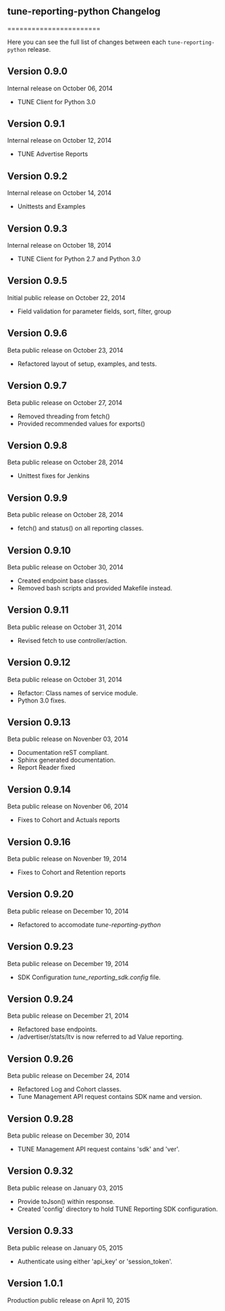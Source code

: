 ## tune-reporting-python Changelog
=======================

Here you can see the full list of changes between each `tune-reporting-python` release.

Version 0.9.0
--------------

Internal release on October 06, 2014
* TUNE Client for Python 3.0

Version 0.9.1
--------------

Internal release on October 12, 2014
* TUNE Advertise Reports

Version 0.9.2
--------------

Internal release on October 14, 2014
* Unittests and Examples

Version 0.9.3
--------------

Internal release on October 18, 2014
* TUNE Client for Python 2.7 and Python 3.0

Version 0.9.5
--------------

Initial public release on October 22, 2014
* Field validation for parameter fields, sort, filter, group

Version 0.9.6
--------------

Beta public release on October 23, 2014
* Refactored layout of setup, examples, and tests.

Version 0.9.7
--------------

Beta public release on October 27, 2014
* Removed threading from fetch()
* Provided recommended values for exports()

Version 0.9.8
--------------

Beta public release on October 28, 2014
* Unittest fixes for Jenkins

Version 0.9.9
--------------

Beta public release on October 28, 2014
* fetch() and status() on all reporting classes.

Version 0.9.10
--------------

Beta public release on October 30, 2014
* Created endpoint base classes.
* Removed bash scripts and provided Makefile instead.

Version 0.9.11
--------------

Beta public release on October 31, 2014
* Revised fetch to use controller/action.

Version 0.9.12
--------------

Beta public release on October 31, 2014
* Refactor: Class names of service module.
* Python 3.0 fixes.

Version 0.9.13
--------------

Beta public release on Novenber 03, 2014
* Documentation reST compliant.
* Sphinx generated documentation.
* Report Reader fixed

Version 0.9.14
--------------

Beta public release on Novenber 06, 2014
* Fixes to Cohort and Actuals reports

Version 0.9.16
--------------

Beta public release on Novenber 19, 2014
* Fixes to Cohort and Retention reports

Version 0.9.20
--------------

Beta public release on December 10, 2014
* Refactored to accomodate *tune-reporting-python*

Version 0.9.23
--------------

Beta public release on December 19, 2014
* SDK Configuration *tune_reporting_sdk.config* file.

Version 0.9.24
--------------

Beta public release on December 21, 2014
* Refactored base endpoints.
* /advertiser/stats/ltv is now referred to ad Value reporting.

Version 0.9.26
--------------

Beta public release on December 24, 2014
* Refactored Log and Cohort classes.
* Tune Management API request contains SDK name and version.

Version 0.9.28
--------------

Beta public release on December 30, 2014
* TUNE Management API request contains 'sdk' and 'ver'.

Version 0.9.32
--------------

Beta public release on January 03, 2015
* Provide toJson() within response.
* Created 'config' directory to hold TUNE Reporting SDK configuration.

Version 0.9.33
--------------

Beta public release on January 05, 2015
* Authenticate using either 'api_key' or 'session_token'.

Version 1.0.1
-------------

Production public release on April 10, 2015